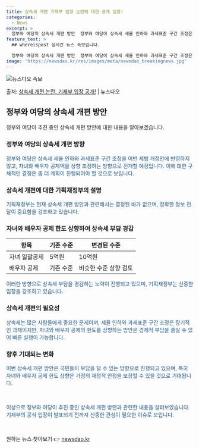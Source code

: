 ```yaml
---
title: 상속세 개편 기재부 입장 논란에 대한 공개 입장!
categories:
  - News
excerpt: >
  정부와 여당의 상속세 개편 방안  정부와 여당이 상속세 세율 인하와 과세표준 구간 조정은 이달 말 세법 개정…
feature_text: >
  ## whereispost 실시간 뉴스 속보입니다.

  정부와 여당의 상속세 개편 방안  정부와 여당이 상속세 세율 인하와 과세표준 구간 조정은 이달 말 세법 개정…
image: 'https://newsdao.kr/res/images/meta/newsdao_breakingnews.jpg'
---
```


![뉴스다오 속보](https://newsdao.kr/res/images/meta/newsdao_breakingnews.jpg)

<p>출처: <a href="https://newsdao.kr/4629" rel="dofollow">상속세 개편 논란, 기재부 입장 공개!</a> | 뉴스다오</p>

<h2 data-ke-size="size26">정부와 여당의 상속세 개편 방안</h2>
<p data-ke-size="size16">정부와 여당이 추진 중인 상속세 개편 방안에 대한 내용을 알아보겠습니다.</p>

<h3>정부와 여당의 상속세 개편 방향</h3>
<p><span style="color: #1a5490;">정부와 여당은 상속세 세율 인하와 과세표준 구간 조정을 이번 세법 개정안에 반영하지 않고, 자녀와 배우자 공제액을 상향 조정하는 방향으로 전개할 예정입니다. 이에 대한 구체적인 결정은 좀 더 계획이 진행되어야 할 것으로 보입니다.</span></p>

<h3>상속세 개편에 대한 기획재정부의 설명</h3>
<p><span style="color: #1a5490;">기획재정부는 현재 상속세 개편 방안과 관련해서는 결정된 바가 없으며, 정확한 정보 전달이 중요함을 강조하고 있습니다.</span></p>

<h3>자녀와 배우자 공제 한도 상향하여 상속세 부담 경감</h3>
<table>
<thead>
<tr>
<th>항목</th>
<th>기존 수준</th>
<th>변경된 수준</th>
</tr>
</thead>
<tbody>
<tr>
<td>자녀 일괄공제</td>
<td>5억원</td>
<td>10억원</td>
</tr>
<tr>
<td>배우자 공제</td>
<td>기존 수준</td>
<td>비슷한 수준 상향 검토</td>
</tr>
</tbody>
</table>

<p><span style="color: #1a5490;">이러한 방향으로 상속세 부담을 경감하는 노력이 진행되고 있으며, 기획재정부는 신중한 입장을 강조하고 있습니다.</span></p>

<h3>상속세 개편의 필요성</h3>
<p><span style="color: #1a5490;">상속세는 많은 사람들에게 중요한 문제이며, 세율 인하와 과세표준 구간 조정은 장기적인 과제이지만, 자녀와 배우자 공제의 한도를 상향하는 방안은 경제적 부담을 줄일 수 있어 빠른 실행이 가능합니다.</span></p>

<h3>향후 기대되는 변화</h3>
<p><span style="color: #1a5490;">이번 상속세 개편 방안은 국민들이 부담을 덜 수 있는 방향으로 진행되고 있으며, 특히 자녀와 배우자 공제 한도 상향은 가정의 재정적 안정을 보장할 수 있을 것으로 기대됩니다.</span></p>

<p data-ke-size="size16">&nbsp;</p>

<p><span style="color: #1a5490;">이상으로 정부와 여당이 추진 중인 상속세 개편 방안과 관련한 내용을 살펴보았습니다. 기재부의 공식 입장이 발표되기 전까지 신중한 관심이 필요한 이슈로 보입니다.</span></p>

<p data-ke-size="size16">&nbsp;</p>

<p data-ke-size="size16"></p> 

원하는 뉴스 찾아보기 👉 <a href="https://newsdao.kr" rel="dofollow">newsdao.kr</a>


